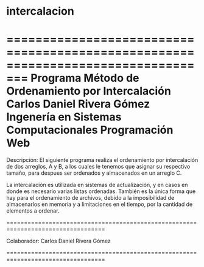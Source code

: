 # intercalacion
=================================================================================
Programa Método de Ordenamiento por Intercalación  
Carlos Daniel Rivera Gómez 
Ingenería en Sistemas Computacionales
Programación Web
=================================================================================

Descripción:
El siguiente programa realiza el ordenamiento por intercalación de dos arreglos, A y
B, a los cuales le tenemos que asignar su respectivo tamaño, para despues ser ordenados y
almacenados en un arreglo C.

La intercalación es utilizada en sistemas de actualización, y en casos en donde es
necesario varias listas ordenadas. También es la única forma que hay para el 
ordenamiento de archivos, debido a la imposibilidad de almacenarlos en memoria y a 
limitaciones en el tiempo, por la cantidad de elementos a ordenar.
 
==================================================================================

Colaborador:
Carlos Daniel Rivera Gómez

==================================================================================
